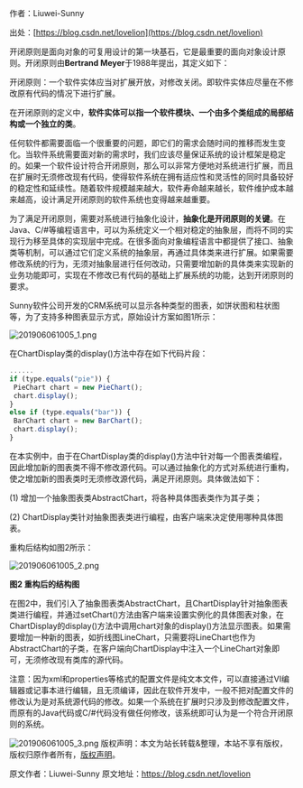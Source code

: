 

  
作者：Liuwei-Sunny

出处：[https://blog.csdn.net/lovelion](https://blog.csdn.net/lovelion)

开闭原则是面向对象的可复用设计的第一块基石，它是最重要的面向对象设计原则。开闭原则由**Bertrand Meyer**于1988年提出，其定义如下：

开闭原则：一个软件实体应当对扩展开放，对修改关闭。即软件实体应尽量在不修改原有代码的情况下进行扩展。

在开闭原则的定义中，**软件实体可以指一个软件模块、一个由多个类组成的局部结构或一个独立的类**。

任何软件都需要面临一个很重要的问题，即它们的需求会随时间的推移而发生变化。当软件系统需要面对新的需求时，我们应该尽量保证系统的设计框架是稳定的。如果一个软件设计符合开闭原则，那么可以非常方便地对系统进行扩展，而且在扩展时无须修改现有代码，使得软件系统在拥有适应性和灵活性的同时具备较好的稳定性和延续性。随着软件规模越来越大，软件寿命越来越长，软件维护成本越来越高，设计满足开闭原则的软件系统也变得越来越重要。

为了满足开闭原则，需要对系统进行抽象化设计，**抽象化是开闭原则的关键**。在Java、C/#等编程语言中，可以为系统定义一个相对稳定的抽象层，而将不同的实现行为移至具体的实现层中完成。在很多面向对象编程语言中都提供了接口、抽象类等机制，可以通过它们定义系统的抽象层，再通过具体类来进行扩展。如果需要修改系统的行为，无须对抽象层进行任何改动，只需要增加新的具体类来实现新的业务功能即可，实现在不修改已有代码的基础上扩展系统的功能，达到开闭原则的要求。

Sunny软件公司开发的CRM系统可以显示各种类型的图表，如饼状图和柱状图等，为了支持多种图表显示方式，原始设计方案如图1所示：

![201906061005_1.png](https://gitee.com/hezhiyuan007/java-study/raw/master/images/DesignMode2/63d8d4b4-5c4e-47d6-9eac-2bc19bcdd5a2.png)

在ChartDisplay类的display()方法中存在如下代码片段：

```js 
......
if (type.equals("pie")) {
 PieChart chart = new PieChart();
 chart.display();
}
else if (type.equals("bar")) {
 BarChart chart = new BarChart();
 chart.display();
}
```

在本实例中，由于在ChartDisplay类的display()方法中针对每一个图表类编程，因此增加新的图表类不得不修改源代码。可以通过抽象化的方式对系统进行重构，使之增加新的图表类时无须修改源代码，满足开闭原则。具体做法如下：

(1) 增加一个抽象图表类AbstractChart，将各种具体图表类作为其子类；

(2) ChartDisplay类针对抽象图表类进行编程，由客户端来决定使用哪种具体图表。

重构后结构如图2所示：

![201906061005_2.png](https://gitee.com/hezhiyuan007/java-study/raw/master/images/DesignMode2/91503d58-7951-438c-958f-57c483adf2a7.png)

**图2 重构后的结构图**

在图2中，我们引入了抽象图表类AbstractChart，且ChartDisplay针对抽象图表类进行编程，并通过setChart()方法由客户端来设置实例化的具体图表对象，在ChartDisplay的display()方法中调用chart对象的display()方法显示图表。如果需要增加一种新的图表，如折线图LineChart，只需要将LineChart也作为AbstractChart的子类，在客户端向ChartDisplay中注入一个LineChart对象即可，无须修改现有类库的源代码。

注意：因为xml和properties等格式的配置文件是纯文本文件，可以直接通过VI编辑器或记事本进行编辑，且无须编译，因此在软件开发中，一般不把对配置文件的修改认为是对系统源代码的修改。如果一个系统在扩展时只涉及到修改配置文件，而原有的Java代码或C/#代码没有做任何修改，该系统即可认为是一个符合开闭原则的系统。

![201906061005_3.png](https://gitee.com/hezhiyuan007/java-study/raw/master/images/DesignMode2/d35768b2-a566-4bc7-beae-b08e0dcb0282.png)
版权声明：本文为站长转载&整理，本站不享有版权，版权归原作者所有，[版权声明](https://gitee.com/hezhiyuan007/java-notes/raw/master/disclaimer.md)。




原文作者：Liuwei-Sunny 原文地址：https://blog.csdn.net/lovelion